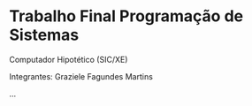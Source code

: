 # Trabalho Final Programação de Sistemas

Computador Hipotético (SIC/XE)

Integrantes:
Graziele Fagundes Martins

...
